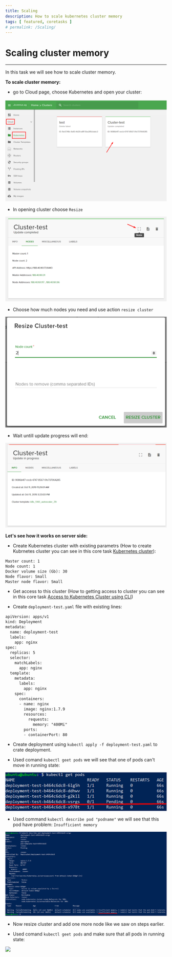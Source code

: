 ```yaml
---
title: Scaling
description: How to scale kubernetes cluster memory 
tags: [ featured, coretasks ]
# permalink: /Scaling/
---
```

# Scaling cluster memory
---

In this task we will see how to scale cluster memory.



**To scale cluster memory:**  

- go to Cloud page, choose Kubernetes and open your cluster:

![](../../assets/img/scaling/choose_cluster.png)   

- In opening cluster choose `Resize`  

![](../../assets/img/scaling/resize_node1.png) 

- Choose how much nodes you need and use action `resize cluster`  

![](../../assets/img/scaling/resize_node.png)  

- Wait untill update progress will end:  

![](../../assets/img/scaling/cluster_update.png)  

 **Let's see how it works on server side:** 

- Create Kubernetes cluster with existing parametrs (How to create Kubrnetes cluster you can see in this core task <a href="http://docs.ventuscloud.eu/docs/coretasks/Kubernetes">Kubernetes cluster</a>):

```
Master count: 1
Node count: 1
Docker volume size (Gb): 30
Node flavor: Small
Master node flavor: Small
```

- Get access to this cluster (How to getting access to cluster you can see in this core task <a href="http://docs.ventuscloud.eu/docs/coretasks/access-by-cli">Access to Kubernetes Cluster using CLI</a>) 

- Create `deployment-test.yaml` file with existing lines: 

```
apiVersion: apps/v1
kind: Deployment
metadata:
  name: deployment-test
  labels:
    app: nginx
spec:
  replicas: 5
  selector:
    matchLabels:
      app: nginx
  template:
    metadata:
      labels:
        app: nginx
    spec:
      containers:
      - name: nginx
        image: nginx:1.7.9
        resources:
          requests:
            memory: "400Mi"
        ports:
        - containerPort: 80
```
- Create deployment using `kubectl apply -f deployment-test.yaml` to crate deployment.

- Used comand `kubectl geet pods` we will see that one of pods can't move in running state:

![](../../assets/img/scaling/get_pods.png)

- Used command `kubectl describe pod "podname"` we will see that this pod have problem: `Insufficient memory` 

![](../../assets/img/scaling/Insufficient_memory.png)

- Now resize cluster and add one more node like we saw on steps earlier.

- Used comand `kubectl geet pods` and make sure that all pods in running state: 

![](../../assets/img/scaling/get_pods.png2)